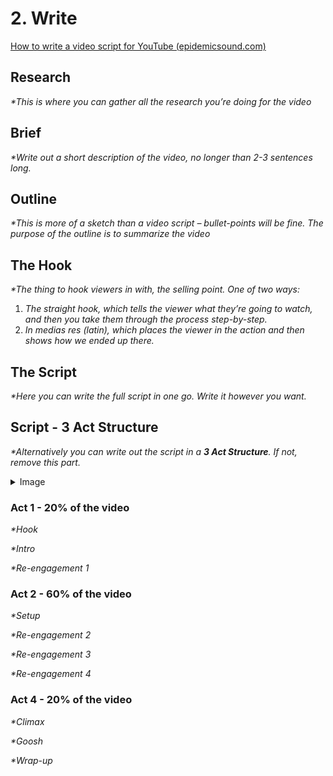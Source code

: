 # 2. Write

[How to write a video script for YouTube (epidemicsound.com)](https://www.epidemicsound.com/blog/how-to-write-a-video-script-for-youtube/)

## Research

_*This is where you can gather all the research you’re doing for the video_

## Brief

_*Write out a short description of the video, no longer than 2-3 sentences long._

## Outline

_*This is more of a sketch than a video script – bullet-points will be fine. The purpose of the outline is to summarize the video_

## The Hook

_*The thing to hook viewers in with, the selling point. One of two ways:_

  1. _The straight hook, which tells the viewer what they’re going to watch, and then you take them through the process step-by-step._
  2. _In medias res (latin), which places the viewer in the action and then shows how we ended up there._

## The Script

_*Here you can write the full script in one go. Write it however you want._

## Script - 3 Act Structure

_*Alternatively you can write out the script in a **3 Act Structure**. If not, remove this part._

<details>
  <summary>Image</summary>

  ![3 Act Structure](/video-production/templates/images/3-act-structure.png)

</details>

### Act 1 - 20% of the video

_*Hook_

_*Intro_

_*Re-engagement 1_

### Act 2 - 60% of the video

_*Setup_

_*Re-engagement 2_

_*Re-engagement 3_

_*Re-engagement 4_

### Act 4 - 20% of the video

_*Climax_

_*Goosh_

_*Wrap-up_
